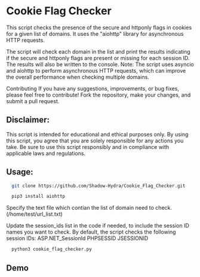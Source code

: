 
# Cookie Flag Checker



This script checks the presence of the secure and httponly flags in cookies for a given list of domains. It uses the "aiohttp" library for asynchronous HTTP requests.

The script will check each domain in the list and print the results indicating if the secure and httponly flags are present or missing for each session ID. The results will also be written to the console. Note: The script uses asyncio and aiohttp to perform asynchronous HTTP requests, which can improve the overall performance when checking multiple domains.

Contributing If you have any suggestions, improvements, or bug fixes, please feel free to contribute! Fork the repository, make your changes, and submit a pull request.



## Disclaimer: 
This script is intended for educational and ethical purposes only. By using this script, you agree that you are solely responsible for any actions you take. Be sure to use this script responsibly and in compliance with applicable laws and regulations.




## Usage:


```bash
  git clone https://github.com/Shadow-Hydra/Cookie_Flag_Checker.git

  pip3 install aiohttp
```
Specify the text file which contian the list of domain need to check. (/home/test/url_list.txt)

Update the session_ids list in the code if needed, to include the session ID names you want to check. By default, the script checks the following session IDs: ASP.NET_SessionId PHPSESSID JSESSIONID

```bash
  python3 cookie_flag_checker.py
```


## Demo

